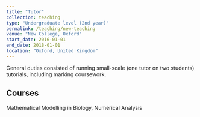 ```yaml
---
title: "Tutor"
collection: teaching
type: "Undergraduate level (2nd year)"
permalink: /teaching/new-teaching
venue: "New College, Oxford"
start_date: 2016-01-01
end_date: 2018-01-01
location: "Oxford, United Kingdom"
---
```


General duties consisted of running small-scale (one tutor on two students) tutorials, including marking coursework.

## Courses

Mathematical Modelling in Biology, Numerical Analysis
